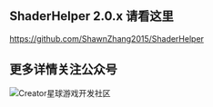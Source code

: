 ## ShaderHelper 2.0.x 请看这里
https://github.com/ShawnZhang2015/ShaderHelper

## 更多详情关注公众号
![Creator星球游戏开发社区](https://github.com/ShawnZhang2015/ShaderHelper2/raw/master/gzh.jpg)